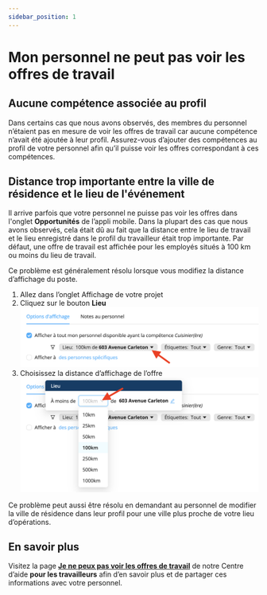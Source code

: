 ```yaml
---
sidebar_position: 1
---
```


# Mon personnel ne peut pas voir les offres de travail

## Aucune compétence associée au profil
Dans certains cas que nous avons observés, des membres du personnel n’étaient pas en mesure de voir les offres de travail car aucune compétence n’avait été ajoutée à leur profil. Assurez-vous d’ajouter des compétences au profil de votre personnel afin qu’il puisse voir les offres correspondant à ces compétences.

## Distance trop importante entre la ville de résidence et le lieu de l'événement
Il arrive parfois que votre personnel ne puisse pas voir les offres dans l'onglet **Opportunités** de l’appli mobile. Dans la plupart des cas que nous avons observés, cela était dû au fait que la distance entre le lieu de travail et le lieu enregistré dans le profil du travailleur était trop importante. Par défaut, une offre de travail est affichée pour les employés situés à 100 km ou moins du lieu de travail.

Ce problème est généralement résolu lorsque vous modifiez la distance d’affichage du poste.
1. Allez dans l’onglet Affichage de votre projet
2. Cliquez sur le bouton **Lieu**
![distance1.png](./Images/distance1.png)
3. Choisissez la distance d’affichage de l’offre
![distance2,png](./Images/distance2.png)
  

Ce problème peut aussi être résolu en demandant au personnel de modifier la ville de résidence dans leur profil pour une ville plus proche de votre lieu d’opérations.

## En savoir plus
Visitez la page [**Je ne peux pas voir les offres de travail**](../../workers/troubleshooting/cannot-see-offers.md) de notre Centre d’aide **pour les travailleurs** afin d’en savoir plus et de partager ces informations avec votre personnel. 
